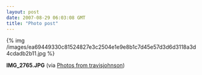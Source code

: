 ```yaml
---
layout: post
date: 2007-08-29 06:03:08 GMT
title: "Photo post"
---
```

{% img /images/ea69449330c81524827e3c2504e1e9e8b1c7d45e57d3d6d3118a3d4cdadb2b11.jpg %}

<b>IMG_2765.JPG</b> (via <a href="http://www.flickr.com/photos/travisjohnson/1264155602/">Photos from travisjohnson</a>)